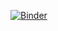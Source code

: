 [![Binder](https://mybinder.org/badge_logo.svg)](https://mybinder.org/v2/gh/mikeleyeti/JupyterNotebookTerminaleNSI/master)
